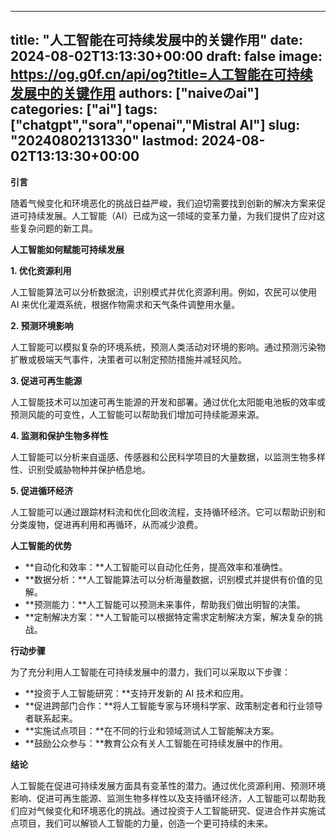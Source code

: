 
---
title: "人工智能在可持续发展中的关键作用"
date: 2024-08-02T13:13:30+00:00
draft: false
image: https://og.g0f.cn/api/og?title=人工智能在可持续发展中的关键作用
authors: ["naiveのai"]
categories: ["ai"]
tags: ["chatgpt","sora","openai","Mistral AI"]
slug: "20240802131330"
lastmod: 2024-08-02T13:13:30+00:00
---
**引言**

随着气候变化和环境恶化的挑战日益严峻，我们迫切需要找到创新的解决方案来促进可持续发展。人工智能（AI）已成为这一领域的变革力量，为我们提供了应对这些复杂问题的新工具。

**人工智能如何赋能可持续发展**

**1. 优化资源利用**

人工智能算法可以分析数据流，识别模式并优化资源利用。例如，农民可以使用 AI 来优化灌溉系统，根据作物需求和天气条件调整用水量。

**2. 预测环境影响**

人工智能可以模拟复杂的环境系统，预测人类活动对环境的影响。通过预测污染物扩散或极端天气事件，决策者可以制定预防措施并减轻风险。

**3. 促进可再生能源**

人工智能技术可以加速可再生能源的开发和部署。通过优化太阳能电池板的效率或预测风能的可变性，人工智能可以帮助我们增加可持续能源来源。

**4. 监测和保护生物多样性**

人工智能可以分析来自遥感、传感器和公民科学项目的大量数据，以监测生物多样性、识别受威胁物种并保护栖息地。

**5. 促进循环经济**

人工智能可以通过跟踪材料流和优化回收流程，支持循环经济。它可以帮助识别和分类废物，促进再利用和再循环，从而减少浪费。

**人工智能的优势**

* **自动化和效率：**人工智能可以自动化任务，提高效率和准确性。
* **数据分析：**人工智能算法可以分析海量数据，识别模式并提供有价值的见解。
* **预测能力：**人工智能可以预测未来事件，帮助我们做出明智的决策。
* **定制解决方案：**人工智能可以根据特定需求定制解决方案，解决复杂的挑战。

**行动步骤**

为了充分利用人工智能在可持续发展中的潜力，我们可以采取以下步骤：

* **投资于人工智能研究：**支持开发新的 AI 技术和应用。
* **促进跨部门合作：**将人工智能专家与环境科学家、政策制定者和行业领导者联系起来。
* **实施试点项目：**在不同的行业和领域测试人工智能解决方案。
* **鼓励公众参与：**教育公众有关人工智能在可持续发展中的作用。

**结论**

人工智能在促进可持续发展方面具有变革性的潜力。通过优化资源利用、预测环境影响、促进可再生能源、监测生物多样性以及支持循环经济，人工智能可以帮助我们应对气候变化和环境恶化的挑战。通过投资于人工智能研究、促进合作并实施试点项目，我们可以解锁人工智能的力量，创造一个更可持续的未来。